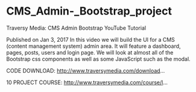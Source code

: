 # CMS_Admin-_Bootstrap_project
Traversy Media: CMS Admin Bootstrap YouTube Tutorial

Published on Jan 3, 2017
In this video we will build the UI for a CMS (content management system) admin area. It will feature a dashboard, pages, posts, users and login page. We will look at almost all of the Bootstrap css components as well as some JavaScript such as the modal.

CODE DOWNLOAD:
http://www.traversymedia.com/download...

10 PROJECT COURSE:
http://www.traversymedia.com/course/l...
